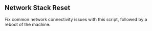 ## Network Stack Reset
Fix common network connectivity issues with this script, followed by a reboot of the machine.

